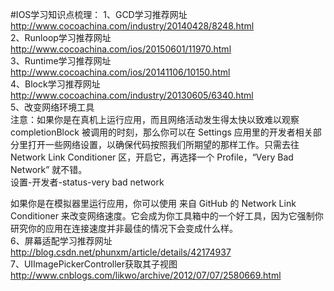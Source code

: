 #IOS学习知识点梳理：
1、GCD学习推荐网址<br>
http://www.cocoachina.com/industry/20140428/8248.html<br>
2、Runloop学习推荐网址<br>
http://www.cocoachina.com/ios/20150601/11970.html<br>
3、Runtime学习推荐网址<br>
http://www.cocoachina.com/ios/20141106/10150.html<br>
4、Block学习推荐网址<br>
http://www.cocoachina.com/industry/20130605/6340.html<br>
5、改变网络环境工具<br>
注意：如果你是在真机上运行应用，而且网络活动发生得太快以致难以观察 completionBlock 被调用的时刻，那么你可以在 Settings 应用里的开发者相关部分里打开一些网络设置，以确保代码按照我们所期望的那样工作。只需去往 Network Link Conditioner 区，开启它，再选择一个 Profile，“Very Bad Network” 就不错。<br>设置-开发者-status-very bad network<br>
 
如果你是在模拟器里运行应用，你可以使用 来自 GitHub 的 Network Link Conditioner 来改变网络速度。它会成为你工具箱中的一个好工具，因为它强制你研究你的应用在连接速度并非最佳的情况下会变成什么样。<br>
6、屏幕适配学习推荐网址<br>
http://blog.csdn.net/phunxm/article/details/42174937<br>
7、UIImagePickerController获取其子视图<br>
http://www.cnblogs.com/likwo/archive/2012/07/07/2580669.html<br>
